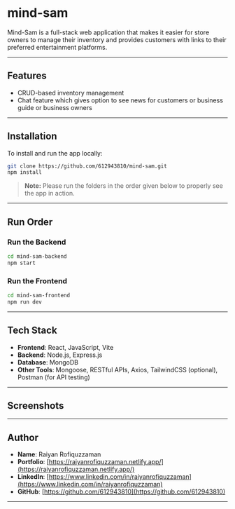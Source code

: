 # mind-sam

Mind-Sam is a full-stack web application that makes it easier for store owners to manage their inventory and provides customers with links to their preferred entertainment platforms.

---

## Features

-  CRUD-based inventory management  
- Chat feature which gives  option to see news for customers or business guide or business owners 

---

## Installation

To install and run the app locally:

```bash
git clone https://github.com/612943810/mind-sam.git
npm install
```

>  **Note:** Please run the folders in the order given below to properly see the app in action.

---

## Run Order

### Run the Backend

```bash
cd mind-sam-backend
npm start
```

###  Run the Frontend

```bash
cd mind-sam-frontend
npm run dev
```

---

##  Tech Stack

- **Frontend**: React, JavaScript, Vite  
- **Backend**: Node.js, Express.js  
- **Database**: MongoDB  
- **Other Tools**: Mongoose, RESTful APIs, Axios, TailwindCSS (optional), Postman (for API testing)  

---

##  Screenshots


---

##  Author

- **Name**: Raiyan Rofiquzzaman  
- **Portfolio**: [https://raiyanrofiquzzaman.netlify.app/](https://raiyanrofiquzzaman.netlify.app/)  
- **LinkedIn**: [https://www.linkedin.com/in/raiyanrofiquzzaman](https://www.linkedin.com/in/raiyanrofiquzzaman)  
- **GitHub**: [https://github.com/612943810](https://github.com/612943810)  

---


